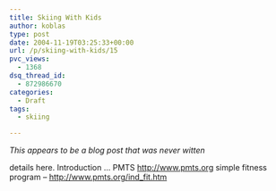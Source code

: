 ```yaml
---
title: Skiing With Kids
author: koblas
type: post
date: 2004-11-19T03:25:33+00:00
url: /p/skiing-with-kids/15
pvc_views:
  - 1368
dsq_thread_id:
  - 872986670
categories:
  - Draft
tags:
  - skiing

---
```

*This appears to be a blog post that was never witten*

details here. Introduction ...  PMTS http://www.pmts.org simple fitness program &#8211; http://www.pmts.org/ind_fit.htm
